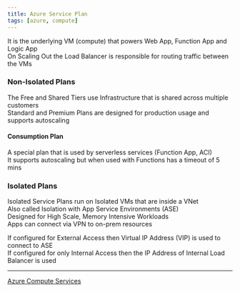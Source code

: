```yaml
---
title: Azure Service Plan
tags: [azure, compute]
---
```


It is the underlying VM (compute) that powers Web App, Function App and Logic App  
On Scaling Out the Load Balancer is responsible for routing traffic between the VMs  

### Non-Isolated Plans

The Free and Shared Tiers use Infrastructure that is shared across multiple customers    
Standard and Premium Plans are designed for production usage and supports autoscaling

#### Consumption Plan

A special plan that is used by serverless services (Function App, ACI)  
It supports autoscaling but when used with Functions has a timeout of 5 mins 

### Isolated Plans

Isolated Service Plans run on Isolated VMs that are inside a VNet  
Also called Isolation with App Service Environments (ASE)  
Designed for High Scale, Memory Intensive Workloads  
Apps can connect via VPN to on-prem resources  

If configured for External Access then Virtual IP Address (VIP) is used to connect to ASE  
If configured for only Internal Access then the IP Address of Internal Load Balancer is used 

---

[Azure Compute Services](Azure%20Compute%20Services.md)